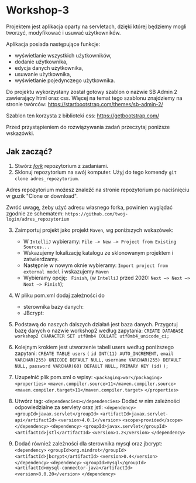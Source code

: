 # Workshop-3
Projektem jest aplikacja oparty na servletach, dzięki której będziemy mogli tworzyć, modyfikować i usuwać użytkowników.

Aplikacja posiada następujące funkcje:

* wyświetlanie wszystkich użytkowników,
* dodanie użytkownika,
* edycja danych użytkownika,
* usuwanie użytkownika,
* wyświetlanie pojedynczego użytkownika.

Do projektu wykorzystany został gotowy szablon o nazwie SB Admin 2 zawierający html oraz css.
Więcej na temat tego szablonu znajdziemy na stronie twórców:
https://startbootstrap.com/themes/sb-admin-2/

Szablon ten korzysta z biblioteki css:
https://getbootstrap.com/



Przed przystąpieniem do rozwiązywania zadań przeczytaj poniższe wskazówki.

## Jak zacząć?

1. Stwórz [*fork*](https://guides.github.com/activities/forking/) repozytorium z zadaniami.
2. Sklonuj repozytorium na swój komputer. Użyj do tego komendy `git clone adres_repozytorium`.

Adres repozytorium możesz znaleźć na stronie repozytorium po naciśnięciu w guzik "Clone or download".

Zwróć uwagę, żeby użyć adresu własnego forka, powinien wyglądać zgodnie ze schematem:
`https://github.com/twoj-login/adres_repozytorium`


3. Zaimportuj projekt jako projekt `Maven`, wg poniższych wskazówek:

	* W `IntelliJ` wybieramy: `File –> New –> Project from Existing Sources...`
	* Wskazujemy lokalizację katalogu ze sklonowanym projektem i zatwierdzamy.
	* Następnie w nowym oknie wybieramy: `Import project from external model` i wskazujemy `Maven`
	* Wybieramy opcję: ` Finish`, (w `IntelliJ` przed 2020: `Next –> Next –> Next –> Finish`);

4. W pliku pom.xml dodaj zaleźności do
	* sterownika bazy danych:
	* JBcrypt:
	
5. Podstawą do naszych dalszych działań jest baza danych. Przygotuj bazę danych o nazwie workshop2 według zapytania:
	`CREATE DATABASE workshop2 CHARACTER SET utf8mb4 COLLATE utf8mb4_unicode_ci;`

6. Kolejnym krokiem jest utworzenie tabeli users według poniższego zapytani:
	`CREATE TABLE users`
	`(`
    		`id INT(11) AUTO_INCREMENT,`
    		`email VARCHAR(255) UNICODE DEFAULT NULL,`
    		`username VARCHAR(255) DEFAULT NULL,`
    		`password VARCHAR(60) DEFAULT NULL,`
    		`PRIMARY KEY (id)`
	`);`
7. Uzupełnić plik pom.xml o wpisy:
   `<packaging>war</packaging>`
   `<properties>`
   `<maven.compiler.source>11</maven.compiler.source>`
   `<maven.compiler.target>11</maven.compiler.target>`
   `</properties>`
8. Utwórz tag:
   `<dependencies></dependencies>`
   Dodać w nim zależności odpowiedzialne za servlety oraz jstl:
   `<dependency>`
   `<groupId>javax.servlet</groupId>`
   `<artifactId>javax.servlet-api</artifactId>`
   `<version>4.0.1</version>`
   `<scope>provided</scope>`
   `</dependency>`
   `<dependency>`
   `<groupId>javax.servlet</groupId>`
   `<artifactId>jstl</artifactId>`
   `<version>1.2</version>`
   `</dependency>`
9. Dodać również zależności dla sterownika mysql oraz jbcrypt:
   `<dependency>`
   `<groupId>org.mindrot</groupId>`
   `<artifactId>jbcrypt</artifactId>`
   `<version>0.4</version>`
   `</dependency>`
   `<dependency>`
   `<groupId>mysql</groupId>`
   `<artifactId>mysql-connector-java</artifactId>`
   `<version>8.0.20</version>`
   `</dependency>`
